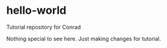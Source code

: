 # hello-world
Tutorial repository for Conrad

Nothing special to see here.  Just making changes for tutorial.
